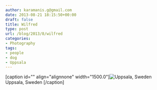 ```yaml
---
author: karamanis.g@gmail.com
date: 2013-08-21 18:15:50+00:00
draft: false
title: Wilfred
type: post
url: /blog/2013/8/wilfred
categories:
- Photography
tags:
- people
- dog
- Uppsala
---
```


[caption id="" align="alignnone" width="1500.0"]![ Uppsala, Sweden ](/images/2013-08-21-20138wilfred/20130808-R0000346.jpg)
 Uppsala, Sweden [/caption]
